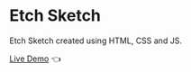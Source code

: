 # Etch Sketch

Etch Sketch created using HTML, CSS and JS.

[Live Demo](https://darianmorat.github.io/etch-sketch/) 👈
